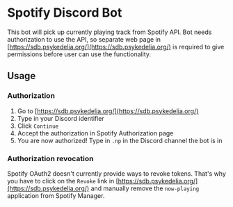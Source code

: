 # Spotify Discord Bot

This bot will pick up currently playing track from Spotify API. Bot needs authorization to use the API, so separate web page in [https://sdb.psykedelia.org/](https://sdb.psykedelia.org/) is required to give permissions before user can use the functionality.

## Usage

### Authorization

1. Go to [https://sdb.psykedelia.org/](https://sdb.psykedelia.org/)
2. Type in your Discord identifier
3. Click `Continue`
4. Accept the authorization in Spotify Authorization page
5. You are now authorized! Type in `.np` in the Discord channel the bot is in

### Authorization revocation

Spotify OAuth2 doesn't currently provide ways to revoke tokens. That's why you have to click on the `Revoke` link in [https://sdb.psykedelia.org/](https://sdb.psykedelia.org/) and manually remove the `now-playing` application from Spotify Manager.
